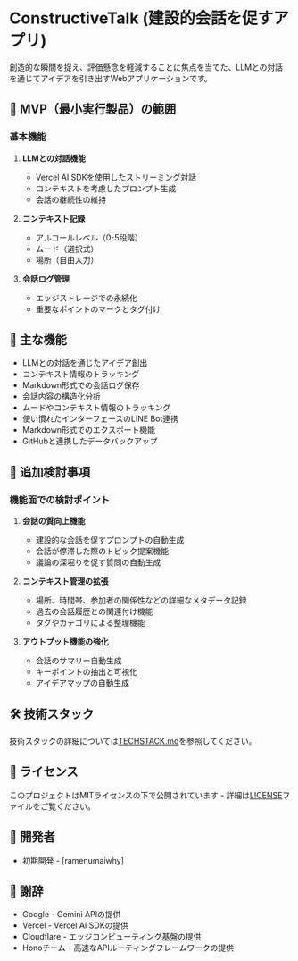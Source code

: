 # ConstructiveTalk (建設的会話を促すアプリ)

創造的な瞬間を捉え、評価懸念を軽減することに焦点を当てた、LLMとの対話を通じてアイデアを引き出すWebアプリケーションです。

## 🎯 MVP（最小実行製品）の範囲

### 基本機能
1. **LLMとの対話機能**
   - Vercel AI SDKを使用したストリーミング対話
   - コンテキストを考慮したプロンプト生成
   - 会話の継続性の維持

2. **コンテキスト記録**
   - アルコールレベル（0-5段階）
   - ムード（選択式）
   - 場所（自由入力）

3. **会話ログ管理**
   - エッジストレージでの永続化
   - 重要なポイントのマークとタグ付け

## 🌟 主な機能

- LLMとの対話を通じたアイデア創出
- コンテキスト情報のトラッキング
- Markdown形式での会話ログ保存
- 会話内容の構造化分析
- ムードやコンテキスト情報のトラッキング
- 使い慣れたインターフェースのLINE Bot連携
- Markdown形式でのエクスポート機能
- GitHubと連携したデータバックアップ

## 💭 追加検討事項

### 機能面での検討ポイント
1. **会話の質向上機能**
   - 建設的な会話を促すプロンプトの自動生成
   - 会話が停滞した際のトピック提案機能
   - 議論の深堀りを促す質問の自動生成

2. **コンテキスト管理の拡張**
   - 場所、時間帯、参加者の関係性などの詳細なメタデータ記録
   - 過去の会話履歴との関連付け機能
   - タグやカテゴリによる整理機能

3. **アウトプット機能の強化**
   - 会話のサマリー自動生成
   - キーポイントの抽出と可視化
   - アイデアマップの自動生成

## 🛠 技術スタック

技術スタックの詳細については[TECHSTACK.md](TECH_STACK.md)を参照してください。

## 📄 ライセンス

このプロジェクトはMITライセンスの下で公開されています - 詳細は[LICENSE](LICENSE)ファイルをご覧ください。

## 👥 開発者

- 初期開発 - [ramenumaiwhy]

## 🙏 謝辞

- Google - Gemini APIの提供
- Vercel - Vercel AI SDKの提供
- Cloudflare - エッジコンピューティング基盤の提供
- Honoチーム - 高速なAPIルーティングフレームワークの提供 